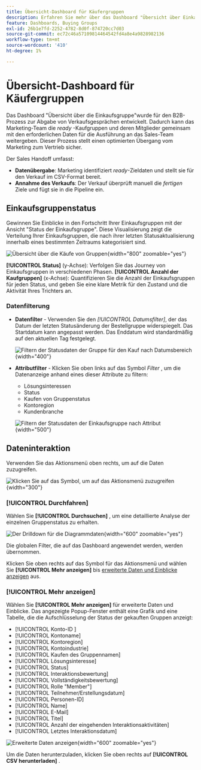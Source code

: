 ```yaml
---
title: Übersicht-Dashboard für Käufergruppen
description: Erfahren Sie mehr über das Dashboard "Übersicht über Einkaufsgruppen"und wie es den Übergabe für Verkäufe durch das Marketing-Team ermöglicht.
feature: Dashboards, Buying Groups
exl-id: 26b1e7fd-2252-4782-8d0f-874720cc7d03
source-git-commit: ec72c46a57109814464542fd4a8e4a9828982136
workflow-type: tm+mt
source-wordcount: '410'
ht-degree: 1%

---
```


# Übersicht-Dashboard für Käufergruppen

Das Dashboard &quot;Übersicht über die Einkaufsgruppe&quot;wurde für den B2B-Prozess zur Abgabe von Verkaufsgesprächen entwickelt. Dadurch kann das Marketing-Team die _ready_ -Kaufgruppen und deren Mitglieder gemeinsam mit den erforderlichen Daten für die Ausführung an das Sales-Team weitergeben. Dieser Prozess stellt einen optimierten Übergang vom Marketing zum Vertrieb sicher.

Der Sales Handoff umfasst:

* **Datenübergabe**: Marketing identifiziert _ready_-Zieldaten und stellt sie für den Verkauf im CSV-Format bereit. 
* **Annahme des Verkaufs**: Der Verkauf überprüft manuell die _fertigen_ Ziele und fügt sie in die Pipeline ein.

## Einkaufsgruppenstatus

Gewinnen Sie Einblicke in den Fortschritt Ihrer Einkaufsgruppen mit der Ansicht &quot;Status der Einkaufsgruppe&quot;. Diese Visualisierung zeigt die Verteilung Ihrer Einkaufsgruppen, die nach ihrer letzten Statusaktualisierung innerhalb eines bestimmten Zeitraums kategorisiert sind.

![Übersicht über die Käufe von Gruppen](./assets/buying-groups-overview.png){width="800" zoomable="yes"}

**[!UICONTROL Status]** (y-Achse): Verfolgen Sie das Journey von Einkaufsgruppen in verschiedenen Phasen.
**[!UICONTROL Anzahl der Kaufgruppen]** (x-Achse): Quantifizieren Sie die Anzahl der Einkaufsgruppen für jeden Status, und geben Sie eine klare Metrik für den Zustand und die Aktivität Ihres Trichters an.
<!-- To generate a shareable PDF of your current view, click **[!UICONTROL Export]** at the top-right corner of the page. -->

### Datenfilterung

* **Datenfilter** - Verwenden Sie den _[!UICONTROL Datumsfilter]_, der das Datum der letzten Statusänderung der Bestellgruppe widerspiegelt. Das Startdatum kann angepasst werden. Das Enddatum wird standardmäßig auf den aktuellen Tag festgelegt.

  ![Filtern der Statusdaten der Gruppe für den Kauf nach Datumsbereich](./assets//buying-group-status-filter-date.png){width="400"}

* **Attributfilter** - Klicken Sie oben links auf das Symbol _Filter_ , um die Datenanzeige anhand eines dieser Attribute zu filtern:

   * Lösungsinteressen
   * Status
   * Kaufen von Gruppenstatus
   * Kontoregion
   * Kundenbranche
  <!-- * Account's Industry -->

  ![Filtern der Statusdaten der Einkaufsgruppe nach Attribut](./assets/buying-group-status-drill-through-filters.png){width="500"}

## Dateninteraktion

Verwenden Sie das Aktionsmenü oben rechts, um auf die Daten zuzugreifen.

![Klicken Sie auf das Symbol, um auf das Aktionsmenü zuzugreifen](./assets/buying-group-more-menu.png){width="300"}

### [!UICONTROL Durchfahren]

Wählen Sie **[!UICONTROL Durchsuchen]** , um eine detaillierte Analyse der einzelnen Gruppenstatus zu erhalten.

![Der Drilldown für die Diagrammdaten](./assets/buying-group-status-drill-through-view.png){width="600" zoomable="yes"}

Die globalen Filter, die auf das Dashboard angewendet werden, werden übernommen.

Klicken Sie oben rechts auf das Symbol für das Aktionsmenü und wählen Sie **[!UICONTROL Mehr anzeigen]** bis [erweiterte Daten und Einblicke anzeigen](#view-more) aus.

### [!UICONTROL Mehr anzeigen]

Wählen Sie **[!UICONTROL Mehr anzeigen]** für erweiterte Daten und Einblicke. Das angezeigte Popup-Fenster enthält eine Grafik und eine Tabelle, die die Aufschlüsselung der Status der gekauften Gruppen anzeigt:

* [!UICONTROL Konto-ID ]
* [!UICONTROL Kontoname]
* [!UICONTROL Kontoregion]
* [!UICONTROL Kontoindustrie]
* [!UICONTROL Kaufen des Gruppennamen]
* [!UICONTROL Lösungsinteresse]
* [!UICONTROL Status]
* [!UICONTROL Interaktionsbewertung]
* [!UICONTROL Vollständigkeitsbewertung]
* [!UICONTROL Rolle &quot;Member&quot;]
* [!UICONTROL Teilnehmer/Erstellungsdatum]
* [!UICONTROL Personen-ID]
* [!UICONTROL Name]
* [!UICONTROL E-Mail]
* [!UICONTROL Titel]
* [!UICONTROL Anzahl der eingehenden Interaktionsaktivitäten]
* [!UICONTROL Letztes Interaktionsdatum]

![Erweiterte Daten anzeigen](./assets/buying-group-status-view-more.png){width="600" zoomable="yes"}

Um die Daten herunterzuladen, klicken Sie oben rechts auf **[!UICONTROL CSV herunterladen]** .
